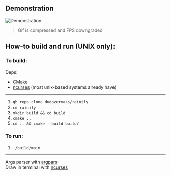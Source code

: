 ## Demonstration
![Demonstration](https://github.com/dudozermaks/dudozermaks.github.io/blob/master/assets/gifs/rainify_2.0.0.gif)

> Gif is compressed and FPS downgraded

## How-to build and run (UNIX only):

### To build:

Deps:

* [CMake](https://cmake.org/)
* [ncurses](https://en.wikipedia.org/wiki/Ncurses) (most unix-based systems already have)
---
1. `gh repo clone dudozermaks/rainify`
2. `cd rainify`
3. `mkdir build && cd build`
4. `cmake ..`
5. `cd .. && cmake --build build/`

### To run:

1. `./build/main`

---

Args parser with [argpars](https://github.com/p-ranav/argparse) <br/>
Draw in terminal with [ncurses](https://en.wikipedia.org/wiki/Ncurses)

